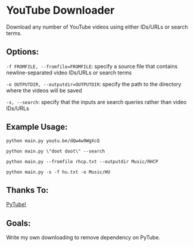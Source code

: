 # YouTube Downloader

Download any number of YouTube videos using either IDs/URLs or search terms.


## Options:

`-f FROMFILE, --fromfile=FROMFILE`: specify a source file that contains newline-separated video IDs/URLs or search terms

`-o OUTPUTDIR, --outputdir=OUTPUTDIR`: specify the path to the directory where the videos will be saved

`-s, --search`: specify that the inputs are search queries rather than video IDs/URLs


## Example Usage:

`python main.py youtu.be/dQw4w9WgXcQ`

`python main.py \"doot doot\" --search`

`python main.py --fromfile rhcp.txt --outputdir Music/RHCP`

`python main.py -s -f hu.txt -o Music/HU`


## Thanks To:

[PyTube!](https://github.com/nficano/pytube)


## Goals:

Write my own downloading to remove dependency on PyTube.
